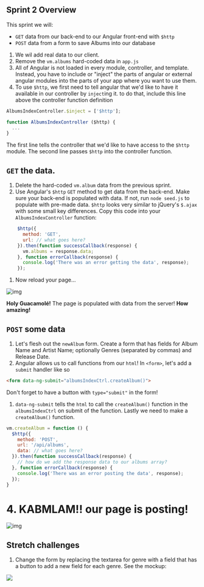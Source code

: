 ## Sprint 2 Overview
This sprint we will:  
- `GET` data from our back-end to our Angular front-end with `$http`  
- `POST` data from a form to save Albums into our database

1. We wil add real data to our client.
1. Remove the `vm.albums` hard-coded data in `app.js`
1. All of Angular is not loaded in every module, controller, and template. Instead, you have to include or "inject" the parts of angular or external angular modules into the parts of your app where you want to use them.
1. To use `$http`, we first need to tell angular that we'd like to have it available in our controller by `inject`ing it. to do that, include this line above the controller function definition

  ```javascript
  AlbumsIndexController.$inject = ['$http'];

  function AlbumsIndexController ($http) {
    ...
  }
  ```
The first line tells the controller that we'd like to have access to the `$http` module. The second line passes `$http` into the controller function.

## `GET` the data.
1. Delete the hard-coded `vm.album` data from the previous sprint.
1. Use Angular's `$http` `GET` method to get data from the back-end. Make sure your back-end is populated with data. If not, run `node seed.js` to populate with pre-made data. `$http` looks very similar to jQuery's `$.ajax` with some small key differences. Copy this code into your `AlbumsIndexController` function:

  ```js
	  $http({
	    method: 'GET',
	    url: // what goes here?
	  }).then(function successCallback(response) {
	    vm.albums = response.data;
	  }, function errorCallback(response) {
	    console.log('There was an error getting the data', response);
	  });
  ```
1. Now reload your page... 


![img](http://i.imgur.com/RJ6S6eY.gif)


**Holy Guacamolé!** The page is populated with data from the server! **How amazing!**

## `POST` some data
1. Let's flesh out the `newAlbum` form. Create a form that has fields for Album Name and Artist Name; optionally Genres (separated by commas) and Release Date.
1. Angular allows us to call functions from our `html`!  In `<form>`, let's add a `submit` handler like so

  ```html
  <form data-ng-submit="albumsIndexCtrl.createAlbum()">
  ```
Don't forget to have a button with `type="submit"` in the form!
1. `data-ng-submit` tells the `html` to call the `createAlbum()` function in the `albumsIndexCtrl` on submit of the function. Lastly we need to make a `createAlbum()` function.

  ```js
  vm.createAlbum = function () {
    $http({
      method: 'POST',
      url: '/api/albums',
      data: // what goes here?
    }).then(function successCallback(response) {
      // how do we add the response data to our albums array?
    }, function errorCallback(response) {
      console.log('There was an error posting the data', response);
    });
  }
  ```
# 4.  KABMLAM!! our page is posting!

![img](http://i.imgur.com/zNJ4r1g.gif)

## Stretch challenges
1. Change the form by replacing the textarea for genre with a field that has a button to add a new field for each genre. See the mockup:

![](assets/images/add_new_field_button.png)
